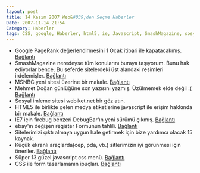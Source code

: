 ```yaml
---
layout: post
title: 14 Kasım 2007 Web&#039;den Seçme Haberler
Date: 2007-11-14 21:54
Category: Haberler
tags: CSS, google, Haberler, html5, ie, Javascript, SmashMagazine, sosyal-imleme
---
```


-   Google PageRank değerlendirmesini 1 Ocak itibari ile kapatacakmış.
    [Bağlantı][]
-   SmashMagazine neredeyse tüm konularını buraya taşıyorum. Bunu hak
    ediyorlar bence. Bu seferde sitelerdeki üst alandaki resimleri
    irdelemişler. [Bağlantı][1]
-   MSNBC yeni sitesi üzerine bir makale. [Bağlantı][2]
-   Mehmet Doğan günlüğüne son yazısını yazmış. Üzülmemek elde değil :(
    [Bağlantı][3]
-   Sosyal imleme sitesi webiket.net bir göz atın.
-   HTML5 ile birlikte gelen medya etiketlerine javascript ile erişim
    hakkında bir makale. [Bağlantı][5]
-   IE7 için firebug benzeri DebugBar'ın yeni sürümü çıkmış.
    [Bağlantı][6]
-   ebay'ın değişen register Formunun tahlili. [Bağlantı][7]
-   Sitelerimizi çıktı almaya uygun hale getirmek için bize yardımcı
    olacak 15 kaynak.
-   Küçük ekranlı araçlarda(cep, pda, vb.) sitlerimizin iyi görünmesi
    için öneriler. [Bağlantı][9]
-   Süper 13 güzel javascript css menü. [Bağlantı][10]
-   CSS ile form tasarlamanın ipuçları. [Bağlantı][11]


  [Bağlantı]: http://tech.propeller.com/story/2007/11/11/google-shutting-down-pagerank-stcfx-web-everything
    "Bağlantı"
  [1]: http://www.smashingmagazine.com/2007/11/11/smashing-magazine-header-graphics-contest/
    "Üst Resimleri"
  [2]: http://www.mikeindustries.com/blog/archive/2007/11/msnbc-redesigns-taste-the-rainbow
    "Bağlantı"
  [3]: http://www.altiustutasarim.com/arsiv/2007/11/son_yazi.php
    "Bağlantı"
  [5]: http://webkit.org/blog/140/html5-media-support/ "Bağlantı"
  [6]: http://www.my-debugbar.com/wiki/ToDo/Beta "Bağlantı"
  [7]: http://www.digital-web.com/articles/redesigning_ebay_registration/
    "Bağlantı"
  [9]: http://www.webcredible.co.uk/user-friendly-resources/web-usability/mobile-guidelines.shtml
    "cep"
  [10]: http://www.noupe.com/ajax/13-awesome-java-script-css-menu.html
    "çok güzel bunlar"
  [11]: http://css-tricks.com/tips-for-creating-great-web-forms/
    "form tasarlamak"
